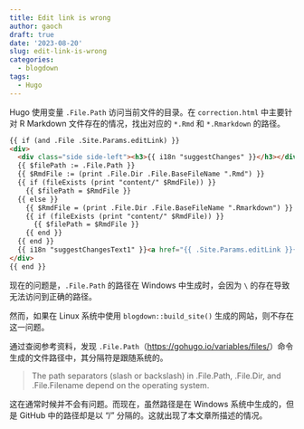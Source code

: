```yaml
---
title: Edit link is wrong
author: gaoch
draft: true
date: '2023-08-20'
slug: edit-link-is-wrong
categories:
  - blogdown
tags:
  - Hugo
---
```


Hugo 使用变量 `.File.Path` 访问当前文件的目录。在 `correction.html` 中主要针对 R Markdown 文件存在的情况，找出对应的 `*.Rmd` 和 `*.Rmarkdown` 的路径。

``` html
{{ if (and .File .Site.Params.editLink) }}
<div>
  <div class="side side-left"><h3>{{ i18n "suggestChanges" }}</h3></div>
  {{ $filePath := .File.Path }}
  {{ $RmdFile := (print .File.Dir .File.BaseFileName ".Rmd") }}
  {{ if (fileExists (print "content/" $RmdFile)) }}
    {{ $filePath = $RmdFile }}
  {{ else }}
    {{ $RmdFile = (print .File.Dir .File.BaseFileName ".Rmarkdown") }}
    {{ if (fileExists (print "content/" $RmdFile)) }}
      {{ $filePath = $RmdFile }}
    {{ end }}
  {{ end }}
  {{ i18n "suggestChangesText1" }}<a href="{{ .Site.Params.editLink }}{{ $filePath }}" id="edit-link">{{ i18n "suggestChangesText2" }}</a>
</div>
{{ end }}
```

现在的问题是，`.File.Path` 的路径在 Windows 中生成时，会因为 `\` 的存在导致无法访问到正确的路径。

然而，如果在 Linux 系统中使用 `blogdown::build_site()` 生成的网站，则不存在这一问题。

通过查阅参考资料，发现 `.File.Path`（<https://gohugo.io/variables/files/>）命令生成的文件路径中，其分隔符是跟随系统的。

> The path separators (slash or backslash) in .File.Path, .File.Dir, and .File.Filename depend on the operating system.

这在通常时候并不会有问题。而现在，虽然路径是在 Windows 系统中生成的，但是 GitHub 中的路径却是以 “/” 分隔的。这就出现了本文章所描述的情况。

